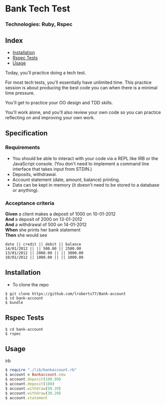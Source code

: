 # Bank Tech Test
### Technologies: Ruby, Rspec

## Index
* [Installation](#Install)
* [Rspec Tests](#Rspec)
* [Usage](#Usage)

Today, you'll practice doing a tech test.

For most tech tests, you'll essentially have unlimited time.  This practice session is about producing the best code you can when there is a minimal time pressure.

You'll get to practice your OO design and TDD skills.

You'll work alone, and you'll also review your own code so you can practice reflecting on and improving your own work.

## Specification

### Requirements

* You should be able to interact with your code via a REPL like IRB or the JavaScript console.  (You don't need to implement a command line interface that takes input from STDIN.)
* Deposits, withdrawal.
* Account statement (date, amount, balance) printing.
* Data can be kept in memory (it doesn't need to be stored to a database or anything).

### Acceptance criteria

**Given** a client makes a deposit of 1000 on 10-01-2012  
**And** a deposit of 2000 on 13-01-2012  
**And** a withdrawal of 500 on 14-01-2012  
**When** she prints her bank statement  
**Then** she would see

```
date || credit || debit || balance
14/01/2012 || || 500.00 || 2500.00
13/01/2012 || 2000.00 || || 3000.00
10/01/2012 || 1000.00 || || 1000.00
```
## <a name="Install">Installation</a>
* To clone the repo
```shell
$ git clone https://github.com/lroberts77/Bank-account
$ cd bank-account
$ bundle
```


## <a name="Rspec">Rspec Tests</a>
```shell
$ cd bank-account
$ rspec
```

## <a name="Usage">Usage</a>
irb
```ruby
$ require "./lib/bankaccount.rb"
$ account = Bankaccount.new
$ account.deposit(100.99)
$ account.deposit(100)
$ account.withdraw(50.20)
$ account.withdraw(30.20)
$ account.statement
```

